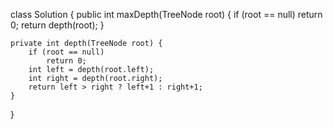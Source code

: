 class Solution {
    public int maxDepth(TreeNode root) {
         if (root == null)
            return 0;
        return depth(root);
    }

    private int depth(TreeNode root) {
        if (root == null)
            return 0;
        int left = depth(root.left);
        int right = depth(root.right);
        return left > right ? left+1 : right+1;
    }
}
